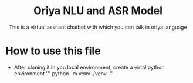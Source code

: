 <h1 align="center">Oriya NLU and ASR Model</h1>
<p align="center"> This is a virtual assitant chatbot with which you can talk in oriya language </p>

# How to use this file 
- After cloning it in you local environment, create a virtal python environment
  '''
  python -m venv ./venv
  '''
